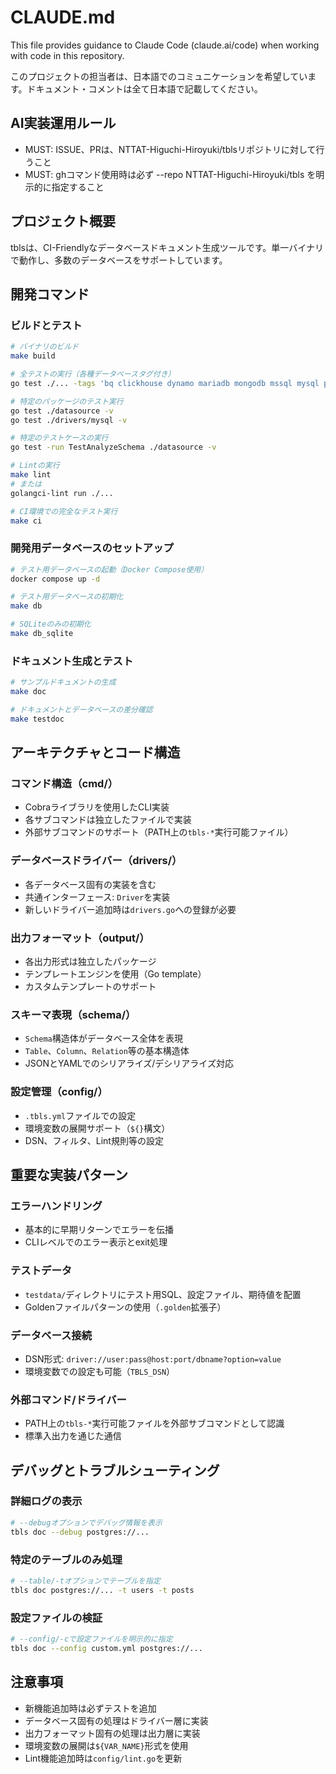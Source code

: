 # CLAUDE.md

This file provides guidance to Claude Code (claude.ai/code) when working with code in this repository.

このプロジェクトの担当者は、日本語でのコミュニケーションを希望しています。ドキュメント・コメントは全て日本語で記載してください。

## AI実装運用ルール
- MUST: ISSUE、PRは、NTTAT-Higuchi-Hiroyuki/tblsリポジトリに対して行うこと
- MUST: ghコマンド使用時は必ず --repo NTTAT-Higuchi-Hiroyuki/tbls を明示的に指定すること

## プロジェクト概要

tblsは、CI-Friendlyなデータベースドキュメント生成ツールです。単一バイナリで動作し、多数のデータベースをサポートしています。

## 開発コマンド

### ビルドとテスト
```bash
# バイナリのビルド
make build

# 全テストの実行（各種データベースタグ付き）
go test ./... -tags 'bq clickhouse dynamo mariadb mongodb mssql mysql postgres redshift snowflake spanner sqlite' -coverprofile=coverage.out -covermode=count

# 特定のパッケージのテスト実行
go test ./datasource -v
go test ./drivers/mysql -v

# 特定のテストケースの実行
go test -run TestAnalyzeSchema ./datasource -v

# Lintの実行
make lint
# または
golangci-lint run ./...

# CI環境での完全なテスト実行
make ci
```

### 開発用データベースのセットアップ
```bash
# テスト用データベースの起動（Docker Compose使用）
docker compose up -d

# テスト用データベースの初期化
make db

# SQLiteのみの初期化
make db_sqlite
```

### ドキュメント生成とテスト
```bash
# サンプルドキュメントの生成
make doc

# ドキュメントとデータベースの差分確認
make testdoc
```

## アーキテクチャとコード構造

### コマンド構造（cmd/）
- Cobraライブラリを使用したCLI実装
- 各サブコマンドは独立したファイルで実装
- 外部サブコマンドのサポート（PATH上の`tbls-*`実行可能ファイル）

### データベースドライバー（drivers/）
- 各データベース固有の実装を含む
- 共通インターフェース: `Driver`を実装
- 新しいドライバー追加時は`drivers.go`への登録が必要

### 出力フォーマット（output/）
- 各出力形式は独立したパッケージ
- テンプレートエンジンを使用（Go template）
- カスタムテンプレートのサポート

### スキーマ表現（schema/）
- `Schema`構造体がデータベース全体を表現
- `Table`、`Column`、`Relation`等の基本構造体
- JSONとYAMLでのシリアライズ/デシリアライズ対応

### 設定管理（config/）
- `.tbls.yml`ファイルでの設定
- 環境変数の展開サポート（`${}`構文）
- DSN、フィルタ、Lint規則等の設定

## 重要な実装パターン

### エラーハンドリング
- 基本的に早期リターンでエラーを伝播
- CLIレベルでのエラー表示とexit処理

### テストデータ
- `testdata/`ディレクトリにテスト用SQL、設定ファイル、期待値を配置
- Goldenファイルパターンの使用（`.golden`拡張子）

### データベース接続
- DSN形式: `driver://user:pass@host:port/dbname?option=value`
- 環境変数での設定も可能（`TBLS_DSN`）

### 外部コマンド/ドライバー
- PATH上の`tbls-*`実行可能ファイルを外部サブコマンドとして認識
- 標準入出力を通じた通信

## デバッグとトラブルシューティング

### 詳細ログの表示
```bash
# --debugオプションでデバッグ情報を表示
tbls doc --debug postgres://...
```

### 特定のテーブルのみ処理
```bash
# --table/-tオプションでテーブルを指定
tbls doc postgres://... -t users -t posts
```

### 設定ファイルの検証
```bash
# --config/-cで設定ファイルを明示的に指定
tbls doc --config custom.yml postgres://...
```

## 注意事項

- 新機能追加時は必ずテストを追加
- データベース固有の処理はドライバー層に実装
- 出力フォーマット固有の処理は出力層に実装
- 環境変数の展開は`${VAR_NAME}`形式を使用
- Lint機能追加時は`config/lint.go`を更新


